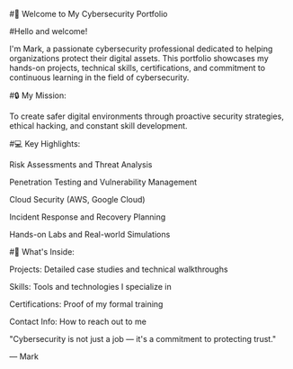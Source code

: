 #👋 Welcome to My Cybersecurity Portfolio

#Hello and welcome!

I'm Mark, a passionate cybersecurity professional dedicated to helping organizations protect their digital assets.
This portfolio showcases my hands-on projects, technical skills, certifications, and commitment to continuous learning in the field of cybersecurity.

#🔒 My Mission:

To create safer digital environments through proactive security strategies, ethical hacking, and constant skill development.

#💻 Key Highlights:

Risk Assessments and Threat Analysis

Penetration Testing and Vulnerability Management

Cloud Security (AWS, Google Cloud)

Incident Response and Recovery Planning

Hands-on Labs and Real-world Simulations

#🚀 What's Inside:

Projects: Detailed case studies and technical walkthroughs

Skills: Tools and technologies I specialize in

Certifications: Proof of my formal training

Contact Info: How to reach out to me

"Cybersecurity is not just a job — it's a commitment to protecting trust."

— Mark
